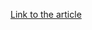[Link to the article](https://www.mcafee.com/blogs/other-blogs/mcafee-labs/analyzing-cve-2021-1665-remote-code-execution-vulnerability-in-windows-gdi/)
